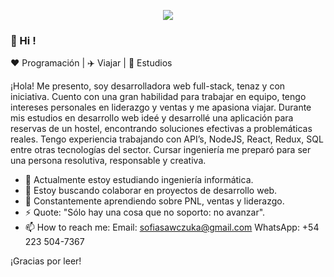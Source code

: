 <p align="center">
  <img src= "https://www.canva.com/design/DAFT7ZWH7-8/view" />
 
</p>
  

### 👋 Hi ! 
  
:heart: Programación | :airplane: Viajar | :notebook: Estudios
  
¡Hola! Me presento, soy desarrolladora web full-stack, tenaz y con iniciativa. Cuento con una gran habilidad para trabajar en equipo, tengo intereses personales en liderazgo y ventas y me apasiona viajar. 
Durante mis estudios en desarrollo web ideé y desarrollé una aplicación para reservas de un hostel, encontrando soluciones efectivas a problemáticas reales. Tengo experiencia trabajando con API’s, NodeJS, React, Redux, SQL entre otras tecnologías del sector. 
Cursar ingeniería me preparó para ser una persona resolutiva, responsable y creativa.


- 🌱 Actualmente estoy estudiando ingeniería informática.
- 🔭 Estoy buscando colaborar en proyectos de desarrollo web.
- :book: Constantemente aprendiendo sobre PNL, ventas y liderazgo.
- ⚡ Quote: "Sólo hay una cosa que no soporto: no avanzar". 
- 📫 How to reach me:
      Email: sofiasawczuka@gmail.com
      WhatsApp: +54 223 504-7367

¡Gracias por leer!


